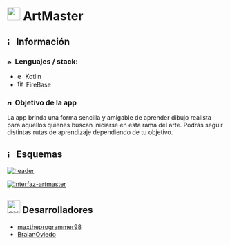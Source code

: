 

# <img width="30" height="30" src="https://img.icons8.com/arcade/30/android-os.png" alt="android-os"/> ArtMaster

## <img width="16" height="16" src="https://img.icons8.com/office/16/info--v1.png" alt="info--v1"/> Información
  ### <img width="14" height="14" src="https://img.icons8.com/fluency/48/engineering.png" alt="engineering"/> Lenguajes / stack:
  - <img width="14" height="14" src="https://img.icons8.com/external-tal-revivo-shadow-tal-revivo/24/external-kotlin-a-cross-platform-statically-typed-general-purpose-programming-language-with-type-inference-logo-shadow-tal-revivo.png" alt="external-kotlin-a-cross-    platform-statically-typed-general-purpose-programming-language-with-type-inference-logo-shadow-tal-revivo"/> Kotlin
  - <img width="16" height="16" src="https://img.icons8.com/color/48/firebase.png" alt="firebase"/> FireBase

### <img width="14" height="14" src="https://img.icons8.com/color/48/goal--v1.png" alt="goal--v1"/> Objetivo de la app
La app brinda una forma sencilla y amigable de aprender dibujo realista para aquellos quienes buscan iniciarse en esta rama del arte.
Podrás seguir distintas rutas de aprendizaje dependiendo de tu objetivo.

## <img width="16" height="16" src="https://img.icons8.com/office/16/info--v1.png" alt="info--v1"/> Esquemas
<a href="https://ibb.co/Mkdf15p"><img src="https://i.ibb.co/WvC0zpF/header.png" alt="header" border="0"></a>

<a href="https://ibb.co/bFnDRGC"><img src="https://i.ibb.co/gdChFcf/interfaz-artmaster.jpg" alt="interfaz-artmaster" border="0"></a>

## <img width="30" height="30" src="https://img.icons8.com/external-beshi-flat-kerismaker/30/external-Developer-coding-and-programing-beshi-flat-kerismaker.png" alt="external-Developer-coding-and-programing-beshi-flat-kerismaker"/> Desarrolladores
- [maxtheprogrammer98](https://github.com/maxtheprogrammer98)
- [BraianOviedo](https://github.com/BraianOviedo)
